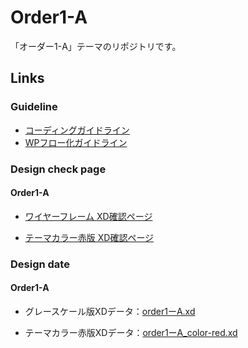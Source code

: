 # Order1-A
「オーダー1-A」テーマのリポジトリです。

## Links

### Guideline
- [コーディングガイドライン](https://github.com/SakiTsukada-Bokuravo/WordPress-sharing-sheet/blob/master/coding_guidline/README.md)
- [WPフロー化ガイドライン](https://github.com/SakiTsukada-Bokuravo/WordPress-sharing-sheet/blob/master/coding_guidline/include_wp_flow.md)

### Design check page

#### Order1-A
- [ワイヤーフレーム XD確認ページ](https://xd.adobe.com/view/e8146bf7-ce56-44a4-a3f3-f65eaa8d2dbc-bd47/screen/4a0de3e9-ea11-4869-bbcd-4fd3aed0d925/)

- [テーマカラー赤版 XD確認ページ](https://xd.adobe.com/view/07b0d3fc-ddb1-4a18-be0b-da5fbe1ab423-52e3/screen/4a0de3e9-ea11-4869-bbcd-4fd3aed0d925)


### Design date

#### Order1-A
- グレースケール版XDデータ：[order1ーA.xd](https://drive.google.com/drive/folders/1fc75keuiJgNrNolv6jAtv_SamOpBMZ4-?usp=sharing)

- テーマカラー赤版XDデータ：[order1ーA_color-red.xd](https://drive.google.com/drive/folders/1XP86nA7WcY0E6PHJTu3AA29eC3kpzRSj?usp=sharing)